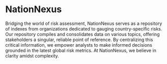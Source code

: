 # NationNexus
Bridging the world of risk assessment, NationNexus serves as a repository of indexes from  organizations dedicated to gauging country-specific risks. Our repository compiles and consolidates data on various topics, offering stakeholders a singular, reliable point of reference. By centralizing this critical information, we empower analysts to make informed decisions grounded in the latest global risk metrics. At NationNexus, we believe in clarity amidst complexity.
